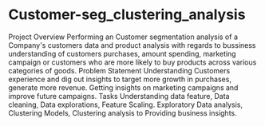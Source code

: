 # Customer-seg_clustering_analysis

Project Overview
Performing an Customer segmentation analysis of a Company's customers data and product analysis with regards to bussiness understanding of customers purchases, amount spending, marketing campaign or customers who are more likely to buy products across various categories of goods.
Problem Statement
Understanding Customers experience and dig out insights to target more growth in purchases, generate more revenue.
Getting insights on marketing campaigns and improve future campaigns.
Tasks
Understanding data feature, Data cleaning, Data explorations, Feature Scaling.
Exploratory Data analysis, Clustering Models, Clustering analysis to Providing business insights.
